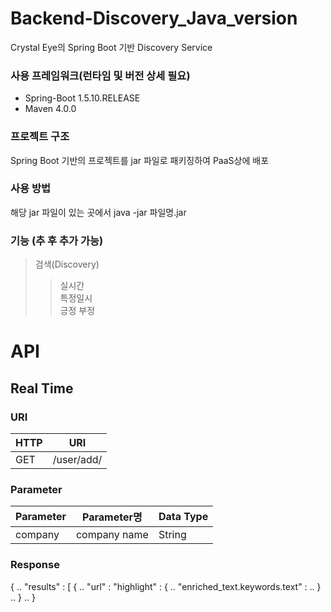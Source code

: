 # Backend-Discovery_Java_version

Crystal Eye의 Spring Boot 기반 Discovery Service

### 사용 프레임워크(런타임 및 버전 상세 필요)
* Spring-Boot 1.5.10.RELEASE
* Maven 4.0.0

### 프로젝트 구조
Spring Boot 기반의 프로젝트를 jar 파일로 패키징하여 PaaS상에 배포

### 사용 방법
해당 jar 파일이 있는 곳에서 
java -jar 파일명.jar

### 기능 (추 후 추가 가능)
> 검색(Discovery)
>> 실시간\
>> 특정일시\
>> 긍정 부정


# API
## Real Time
### URI
HTTP|URI
---|---
GET|/user/add/

### Parameter
Parameter|Parameter명|Data Type
---|---|---
company|company name|String

### Response
{
	..
	"results" : [
		{
			..
			"url" : 
			"highlight" : {
				..
				"enriched_text.keywords.text" :
				..
			}
			..
		}
		..
}
				